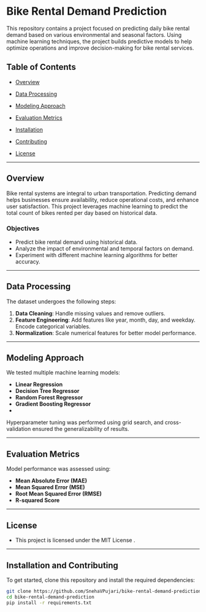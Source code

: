 # Bike Rental Demand Prediction

This repository contains a project focused on predicting daily bike rental demand based on various environmental and seasonal factors. Using machine learning techniques, the project builds predictive models to help optimize operations and improve decision-making for bike rental services.

## Table of Contents
- [Overview](#overview)

- [Data Processing](#data-processing)
- [Modeling Approach](#modeling-approach)
- [Evaluation Metrics](#evaluation-metrics)
- [Installation](#installation)

- [Contributing](#contributing)
- [License](#license)

---

## Overview
Bike rental systems are integral to urban transportation. Predicting demand helps businesses ensure availability, reduce operational costs, and enhance user satisfaction. This project leverages machine learning to predict the total count of bikes rented per day based on historical data.

### Objectives
- Predict bike rental demand using historical data.
- Analyze the impact of environmental and temporal factors on demand.
- Experiment with different machine learning algorithms for better accuracy.






---

## Data Processing
The dataset undergoes the following steps:
1. **Data Cleaning**: Handle missing values and remove outliers.
2. **Feature Engineering**: Add features like year, month, day, and weekday. Encode categorical variables.
3. **Normalization**: Scale numerical features for better model performance.

---

## Modeling Approach
We tested multiple machine learning models:
- **Linear Regression**
- **Decision Tree Regressor**
- **Random Forest Regressor**
- **Gradient Boosting Regressor**
- 

Hyperparameter tuning was performed using grid search, and cross-validation ensured the generalizability of results.

---

## Evaluation Metrics
Model performance was assessed using:
- **Mean Absolute Error (MAE)**
- **Mean Squared Error (MSE)**
- **Root Mean Squared Error (RMSE)**
- **R-squared Score**

---
## License

- This project is licensed under the MIT License .
---
## Installation and Contributing
To get started, clone this repository and install the required dependencies:

```bash
git clone https://github.com/SnehaVPujari/bike-rental-demand-prediction.git
cd bike-rental-demand-prediction
pip install -r requirements.txt
````


